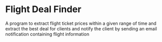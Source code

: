 # Flight Deal Finder
A program to extract flight ticket prices within a given range of time and extract the best deal for clients and notify the client by sending an email notification containing flight information
